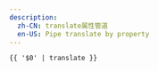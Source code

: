 ```yaml
---
description:
  zh-CN: translate属性管道
  en-US: Pipe translate by property
---
```


```html
{{ '$0' | translate }}
```